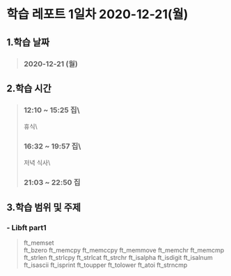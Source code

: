 # **학습 레포트 1일차 2020-12-21(월)**
## **1.학습 날짜**
> ### **2020-12-21 (월)**
## **2.학습 시간**
> ### **12:10 ~ 15:25 집**\
> 휴식\
> ### **16:32 ~ 19:57 집**\
> 저녁 식사\
> ### **21:03 ~ 22:50 집**

## **3.학습 범위 및 주제**
### - Libft part1 
> ft_memset\
> ft_bzero
> ft_memcpy
> ft_memccpy
> ft_memmove
> ft_memchr
> ft_memcmp
> ft_strlen
> ft_strlcpy
> ft_strlcat
> ft_strchr
> ft_isalpha
> ft_isdigit
> ft_isalnum
> ft_isascii
> ft_isprint
> ft_toupper
> ft_tolower
> ft_atoi
> ft_strncmp